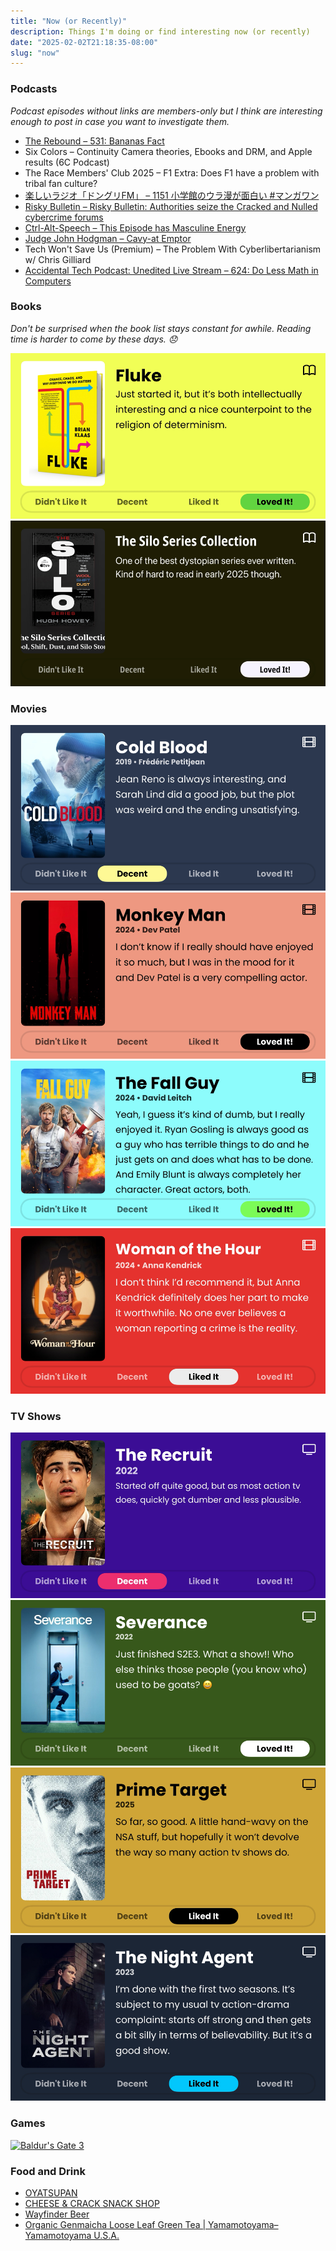 ```yaml
---
title: "Now (or Recently)"
description: Things I'm doing or find interesting now (or recently)
date: "2025-02-02T21:18:35-08:00"
slug: "now"
---
```


### Podcasts

*Podcast episodes without links are members-only but I think are interesting enough to post in case you want to investigate them.*

- [The Rebound – 531: Bananas Fact](https://overcast.fm/+De1m-RXSc)
- Six Colors – Continuity Camera theories, Ebooks and DRM, and Apple results (6C Podcast)
- The Race Members' Club 2025 – F1 Extra: Does F1 have a problem with tribal fan culture?
- [楽しいラジオ「ドングリFM」 – 1151 小学館のウラ漫が面白い #マンガワン](https://overcast.fm/+9ABKE3hg4)
- [Risky Bulletin – Risky Bulletin: Authorities seize the Cracked and Nulled cybercrime forums](https://overcast.fm/+5Sl9nZQdQ)
- [Ctrl-Alt-Speech – This Episode has Masculine Energy](https://overcast.fm/+BHRYF0Uzgk)
- [Judge John Hodgman – Cavy-at Emptor](https://overcast.fm/+YJM3iT000)
- Tech Won't Save Us (Premium) – The Problem With Cyberlibertarianism w/ Chris Gilliard
- [Accidental Tech Podcast: Unedited Live Stream – 624: Do Less Math in Computers](https://atp.fm/624)

### Books

*Don't be surprised when the book list stays constant for awhile. Reading time is harder to come by these days. 😞*  

[![Fluke](../../assets/images/posts/Fluke-review-3ABD1A95-A382-4EB0-AD9E-B5253755A6BD.png)](/images/posts/Fluke-review-3ABD1A95-A382-4EB0-AD9E-B5253755A6BD.jpg)
[![The Silo Series Collection](../../assets/images/posts/Silo-Series-Collection-review-3ABD1A95-A382-4EB0-AD9E-B5253755A6BD.png)](/images/posts/Silo-Series-Collection-review-3ABD1A95-A382-4EB0-AD9E-B5253755A6BD.jpg)

### Movies

[![Cold Blood](../../assets/images/posts/Cold-Blood-review-2ECDD41C-4181-4540-9E06-BBA87F1D3EF5.png)](/images/posts/Cold-Blood-review-2ECDD41C-4181-4540-9E06-BBA87F1D3EF5.jpg)
[![Monkey Man](../../assets/images/posts/Monkey-Man-review-EDA16B3D-1BEE-4437-8504-4487F9BB456B.png)](/images/posts/Monkey-Man-review-EDA16B3D-1BEE-4437-8504-4487F9BB456B.jpg)
[![The Fall Guy](../../assets/images/posts/The-Fall-Guy-review-EDA16B3D-1BEE-4437-8504-4487F9BB456B.png)](/images/posts/The-Fall-Guy-review-EDA16B3D-1BEE-4437-8504-4487F9BB456B.jpg)
[![Woman of the Hour](../../assets/images/posts/Woman-of-the-Hour-review-EDA16B3D-1BEE-4437-8504-4487F9BB456B.png)](/images/posts/Woman-of-the-Hour-review-EDA16B3D-1BEE-4437-8504-4487F9BB456B.jpg)

### TV Shows

[![The Recruit](../../assets/images/posts/The-Recruit-review-FBE1E42B-F59A-4761-82F3-BC55684D8110.png)](/images/posts/The-Recruit-review-FBE1E42B-F59A-4761-82F3-BC55684D8110.jpg)
[![Severance S2E3](../../assets/images/posts/Severance-review-FBE1E42B-F59A-4761-82F3-BC55684D8110.png)](/images/posts/Severance-review-FBE1E42B-F59A-4761-82F3-BC55684D8110.jpg)
[![Prime Target](../../assets/images/posts/Prime-Target-review-3ABD1A95-A382-4EB0-AD9E-B5253755A6BD.png)](/images/posts/Prime-Target-review-3ABD1A95-A382-4EB0-AD9E-B5253755A6BD.jpg)
[![The Night Agent](../../assets/images/posts/The-Night-Agent-review-3ABD1A95-A382-4EB0-AD9E-B5253755A6BD.png)](/images/posts/The-Night-Agent-review-3ABD1A95-A382-4EB0-AD9E-B5253755A6BD.jpg)

### Games

[![Baldur's Gate 3](../../assets/images/posts/Baldur’s-Gate-3-review-1A31427B-1F9C-4CE7-BF17-FA4B86910DEB.png)](/images/posts/Baldur’s-Gate-3-review-1A31427B-1F9C-4CE7-BF17-FA4B86910DEB.jpg)

### Food and Drink

- [OYATSUPAN](https://www.oyatsupan.com/)
- [CHEESE & CRACK SNACK SHOP](https://www.cheeseandcrack.com/)
- [Wayfinder Beer](https://www.wayfinder.beer/)
- [Organic Genmaicha Loose Leaf Green Tea | Yamamotoyama– Yamamotoyama U.S.A.](https://yamamotoyama.com/products/organic-genmaicha-loose-green-tea)
